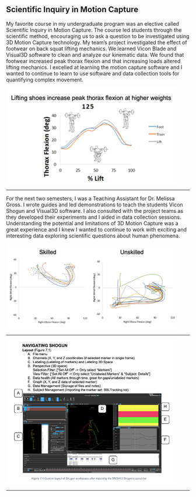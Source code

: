 ## Scientific Inquiry in Motion Capture

My favorite course in my undergraduate program was an elective called Scientific Inquiry in Motion Capture. The course led students through the scientific method, encouraging us to ask a question to be investigated using 3D Motion Capture technology. My team’s project investigated the effect of footwear on back squat lifting mechanics. We learned Vicon Blade and Visual3D software to clean and analyze our kinematic data. We found that footwear increased peak thorax flexion and that increasing loads altered lifting mechanics. I excelled at learning the motion capture software and I wanted to continue to learn to use software and data collection tools for quantifying complex movement. 

<img src="images/teaching_motion_capture/teaching_motion_capture2.png"/>

---

For the next two semesters, I was a Teaching Assistant for Dr. Melissa Gross. I wrote guides and led demonstrations to teach the students Vicon Shogun and Visual3D software. I also consulted with the project teams as they developed their experiments and I aided in data collection sessions. Understanding the potential and limitations of 3D Motion Capture was a great experience and I knew I wanted to continue to work with exciting and interesting data exploring scientific questions about human phenomena. 

<img src="images/teaching_motion_capture/teaching_motion_capture7.png"/>

---

<img src="images/teaching_motion_capture/teaching_motion_capture6.png"/>

---